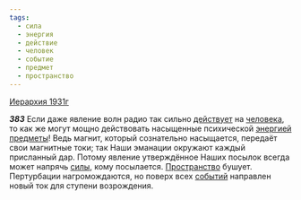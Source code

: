 ```yaml
---
tags:
  - сила
  - энергия
  - действие
  - человек
  - событие
  - предмет
  - пространство
---
```


[Иерархия 1931г](/agni/1931)

___383___
Если даже явление волн радио так сильно [действует](/tag/#действие) на [человека](/tag/#человек), то как же могут мощно действовать насыщенные психической [энергией](/tag/#энергия) [предметы](/tag/#предмет)! Ведь магнит, который сознательно насыщается, передаёт свои магнитные токи; так Наши эманации окружают каждый присланный дар. Потому явление утверждённое Наших посылок всегда может напрячь [силы](/tag/#сила), кому посылается. [Пространство](/tag/#пространство) бушует. Пертурбации нагромождаются, но поверх всех [событий](/tag/#событие) направлен новый ток для ступени возрождения.   


